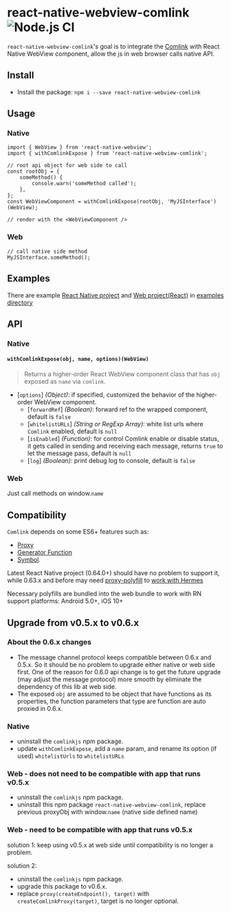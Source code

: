 # react-native-webview-comlink ![Node.js CI](https://github.com/rocwind/react-native-webview-comlink/workflows/Node.js%20CI/badge.svg)

`react-native-webview-comlink`'s goal is to integrate the [Comlink](https://github.com/GoogleChromeLabs/comlink) with React Native WebView component, allow the js in web browser calls native API.

## Install

-   Install the package: `npm i --save react-native-webview-comlink`

## Usage

### Native

```
import { WebView } from 'react-native-webview';
import { withComlinkExpose } from 'react-native-webview-comlink';

// root api object for web side to call
const rootObj = {
    someMethod() {
        console.warn('someMethod called');
    },
};
const WebViewComponent = withComlinkExpose(rootObj, 'MyJSInterface')(WebView);

// render with the <WebViewComponent />
```

### Web

```
// call native side method
MyJSInterface.someMethod();
```

## Examples

There are example [React Native project](examples/native) and [Web project(React)](examples/web) in [examples directory](examples)

## API

### Native

#### `withComlinkExpose(obj, name, options)(WebView)`

> Returns a higher-order React WebView component class that has `obj` exposed as `name` via `comlink`.

-   [`options`] _(Object)_: if specified, customized the behavior of the higher-order WebView component.
    -   [`forwardRef`] _(Boolean)_: forward ref to the wrapped component, default is `false`
    -   [`whitelistURLs`] _(String or RegExp Array)_: white list urls where `Comlink` enabled, default is `null`
    -   [`isEnabled`] _(Function)_: for control Comlink enable or disable status, it gets called in sending and receiving each message, returns `true` to let the message pass, default is `null`
    -   [`log`] _(Boolean)_: print debug log to console, default is `false`

### Web

Just call methods on window.`name`

## Compatibility

`Comlink` depends on some ES6+ features such as:

-   [Proxy](https://developer.mozilla.org/en-US/docs/Web/JavaScript/Reference/Global_Objects/Proxy)
-   [Generator Function](https://developer.mozilla.org/en-US/docs/Web/JavaScript/Reference/Statements/function*)
-   [Symbol](https://developer.mozilla.org/en-US/docs/Web/JavaScript/Reference/Global_Objects/Symbol).

Latest React Native project (0.64.0+) should have no problem to support it, while 0.63.x and before may need [proxy-polyfill](https://github.com/GoogleChrome/proxy-polyfill) to [work with Hermes](https://github.com/facebook/hermes/issues/33)

Necessary polyfills are bundled into the web bundle to work with RN support platforms: Android 5.0+, iOS 10+

## Upgrade from v0.5.x to v0.6.x

### About the 0.6.x changes

-   The message channel protocol keeps compatible between 0.6.x and 0.5.x. So it should be no problem to upgrade either native or web side first. One of the reason for 0.6.0 api change is to get the future upgrade (may adjust the message protocol) more smooth by eliminate the dependency of this lib at web side.
-   The exposed `obj` are assumed to be object that have functions as its properties, the function parameters that type are function are auto proxied in 0.6.x.

### Native

-   uninstall the `comlinkjs` npm package.
-   update `withComlinkExpose`, add a `name` param, and rename its option (if used) `whitelistUrls` to `whitelistURLs`

### Web - does not need to be compatible with app that runs v0.5.x

-   uninstall the `comlinkjs` npm package.
-   uninstall this npm package `react-native-webview-comlink`, replace previous proxyObj with window.`name` (native side defined name)

### Web - need to be compatible with app that runs v0.5.x

solution 1: keep using v0.5.x at web side until compatibility is no longer a problem.

solution 2:

-   uninstall the `comlinkjs` npm package.
-   upgrade this package to v0.6.x.
-   replace `proxy(createEndpoint(), target)` with `createComlinkProxy(target)`, target is no longer optional.
